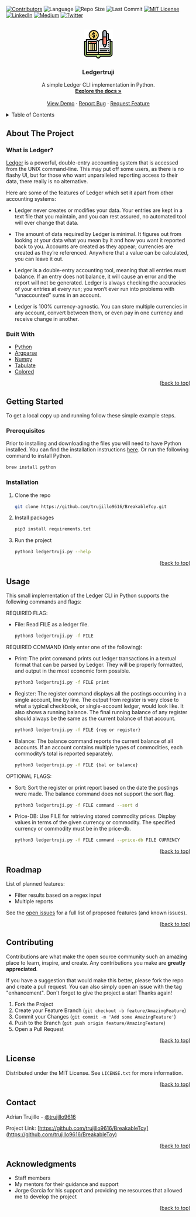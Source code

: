 <div id="top"></div>


<!-- PROJECT SHIELDS -->
<!--
*** I'm using markdown "reference style" links for readability.
*** Reference links are enclosed in brackets [ ] instead of parentheses ( ).
*** See the bottom of this document for the declaration of the reference variables
-->
[![Contributors][contributors-shield]][contributors-url]
![Language][language-shield]
![Repo Size][reposize-shield]
![Last Commit][last-commit-shield]
[![MIT License][license-shield]][license-url]
[![LinkedIn][linkedin-shield]][linkedin-url]
[![Medium][medium-shield]][medium-url]
[![Twitter][twitter-shield]][twitter-url]



<!-- PROJECT LOGO -->
<br />
<div align="center">
  <a href="https://github.com/trujillo9616/BreakableToy">
    <img src="images/logo.png" alt="Logo" width="80" height="80">
  </a>

<h3 align="center">Ledgertruji</h3>

  <p align="center">
    A simple Ledger CLI implementation in Python.
    <br />
    <a href="https://github.com/trujillo9616/BreakableToy"><strong>Explore the docs »</strong></a>
    <br />
    <br />
    <a href="https://github.com/trujillo9616/BreakableToy">View Demo</a>
    ·
    <a href="https://github.com/trujillo9616/BreakableToy/issues">Report Bug</a>
    ·
    <a href="https://github.com/trujillo9616/BreakableToy/issues">Request Feature</a>
  </p>
</div>



<!-- TABLE OF CONTENTS -->
<details>
  <summary>Table of Contents</summary>
  <ol>
    <li>
      <a href="#about-the-project">About The Project</a>
      <ul>
        <li><a href="#built-with">Built With</a></li>
      </ul>
    </li>
    <li>
      <a href="#getting-started">Getting Started</a>
      <ul>
        <li><a href="#prerequisites">Prerequisites</a></li>
        <li><a href="#installation">Installation</a></li>
      </ul>
    </li>
    <li><a href="#usage">Usage</a></li>
    <li><a href="#roadmap">Roadmap</a></li>
    <li><a href="#contributing">Contributing</a></li>
    <li><a href="#license">License</a></li>
    <li><a href="#contact">Contact</a></li>
    <li><a href="#acknowledgments">Acknowledgments</a></li>
  </ol>
</details>



<!-- ABOUT THE PROJECT -->
## About The Project

### What is Ledger?
[Ledger](https://www.ledger-cli.org/) is a powerful, double-entry accounting system that is accessed from the UNIX command-line. This may put off some users, as there is no flashy UI, but for those who want unparalleled reporting access to their data, there really is no alternative.

Here are some of the features of Ledger which set it apart from other accounting systems:

- Ledger never creates or modifies your data. Your entries are kept in a text file that you maintain, and you can rest assured, no automated tool will ever change that data.

- The amount of data required by Ledger is minimal. It figures out from looking at your data what you mean by it and how you want it reported back to you. Accounts are created as they appear; currencies are created as they’re referenced. Anywhere that a value can be calculated, you can leave it out.

- Ledger is a double-entry accounting tool, meaning that all entries must balance. If an entry does not balance, it will cause an error and the report will not be generated. Ledger is always checking the accuracies of your entries at every run; you won’t ever run into problems with “unaccounted” sums in an account.

- Ledger is 100% currency-agnostic. You can store multiple currencies in any account, convert between them, or even pay in one currency and receive change in another.

### Built With

* [Python](https://www.python.org/)
* [Argparse](https://docs.python.org/3/library/argparse.html)
* [Numpy](https://numpy.org/)
* [Tabulate](https://pypi.org/project/tabulate/)
* [Colored](https://pypi.org/project/colored/)

<p align="right">(<a href="#top">back to top</a>)</p>



<!-- GETTING STARTED -->
## Getting Started

To get a local copy up and running follow these simple example steps.

### Prerequisites

Prior to installing and downloading the files you will need to have Python installed. You can find the installation instructions [here](https://www.python.org/downloads/). Or run the following command to install Python.
  ```sh
  brew install python
  ```

### Installation

1. Clone the repo
   ```sh
   git clone https://github.com/trujillo9616/BreakableToy.git
   ```
2. Install packages
   ```sh
   pip3 install requirements.txt
   ```
3. Run the project
   ```sh
   python3 ledgertruji.py --help
   ```

<p align="right">(<a href="#top">back to top</a>)</p>



<!-- USAGE EXAMPLES -->
## Usage

This small implementation of the Ledger CLI in Python supports the following commands and flags:

REQUIRED FLAG:
- File: Read FILE as a ledger file.
  ```sh
  python3 ledgertruji.py -f FILE
  ```


REQUIRED COMMAND (Only enter one of the following):
- Print: The print command prints out ledger transactions in a textual format that can be parsed by Ledger. They will be properly formatted, and output in the most economic form possible.
  ```sh
  python3 ledgertruji.py -f FILE print
  ```

- Register: The register command displays all the postings occurring in a single account, line by line. The output from register is very close to what a typical checkbook, or single-account ledger, would look like. It also shows a running balance. The final running balance of any register should always be the same as the current balance of that account.
  ```sh
  python3 ledgertruji.py -f FILE {reg or register}
  ```

- Balance: The balance command reports the current balance of all accounts. If an account contains multiple types of commodities, each commodity’s total is reported separately.
  ```sh
  python3 ledgertruji.py -f FILE {bal or balance}
  ```

OPTIONAL FLAGS:
- Sort: Sort the register or print report based on the date the postings were made. The balance command does not support the sort flag.
  ```sh
  python3 ledgertruji.py -f FILE command --sort d
  ```

- Price-DB: Use FILE for retrieving stored commodity prices. Display values in terms of the given currency or commodity. The specified currency or commodity must be in the price-db.
  ```sh
  python3 ledgertruji.py -f FILE command --price-db FILE CURRENCY
  ```



<p align="right">(<a href="#top">back to top</a>)</p>



<!-- ROADMAP -->
## Roadmap

List of planned features:

- Filter results based on a regex input
- Multiple reports

See the [open issues](https://github.com/trujillo9616/BreakableToy/issues) for a full list of proposed features (and known issues).

<p align="right">(<a href="#top">back to top</a>)</p>



<!-- CONTRIBUTING -->
## Contributing

Contributions are what make the open source community such an amazing place to learn, inspire, and create. Any contributions you make are **greatly appreciated**.

If you have a suggestion that would make this better, please fork the repo and create a pull request. You can also simply open an issue with the tag "enhancement".
Don't forget to give the project a star! Thanks again!

1. Fork the Project
2. Create your Feature Branch (`git checkout -b feature/AmazingFeature`)
3. Commit your Changes (`git commit -m 'Add some AmazingFeature'`)
4. Push to the Branch (`git push origin feature/AmazingFeature`)
5. Open a Pull Request

<p align="right">(<a href="#top">back to top</a>)</p>



<!-- LICENSE -->
## License

Distributed under the MIT License. See `LICENSE.txt` for more information.

<p align="right">(<a href="#top">back to top</a>)</p>



<!-- CONTACT -->
## Contact

Adrian Trujillo - [@trujillo9616](https://twitter.com/trujillo9616)

Project Link: [https://github.com/trujillo9616/BreakableToy](https://github.com/trujillo9616/BreakableToy)

<p align="right">(<a href="#top">back to top</a>)</p>



<!-- ACKNOWLEDGMENTS -->
## Acknowledgments

* Staff members
* My mentors for their guidance and support
* Jorge Garcia for his support and providing me resources that allowed me to develop the project

<p align="right">(<a href="#top">back to top</a>)</p>



<!-- MARKDOWN LINKS & IMAGES -->
<!-- https://www.markdownguide.org/basic-syntax/#reference-style-links -->
[contributors-shield]: https://img.shields.io/github/contributors/trujillo9616/breakabletoy?style=plastic
[contributors-url]: https://github.com/trujillo9616/BreakableToy/graphs/contributors

[language-shield]: https://img.shields.io/github/languages/top/trujillo9616/breakabletoy?style=plastic

[reposize-shield]: https://img.shields.io/github/repo-size/trujillo9616/breakabletoy?style=plastic

[last-commit-shield]: https://img.shields.io/github/last-commit/trujillo9616/breakabletoy?style=plastic

[license-shield]: https://img.shields.io/github/license/trujillo9616/breakabletoy?style=plastic
[license-url]: https://github.com/trujillo9616/BreakableToy/blob/main/LICENSE


[twitter-shield]: https://img.shields.io/twitter/follow/trujillo9616?style=social
[twitter-url]: https://twitter.com/trujillo9616

[linkedin-shield]: https://img.shields.io/badge/LinkedIn-Connect-blue?style=social&logo=linkedin
[linkedin-url]: https://www.linkedin.com/in/adrian-trujillo96/

[medium-shield]: https://img.shields.io/badge/Medium-Connect-black?style=social&logo=medium
[medium-url]: https://medium.com/@adrian.td96


